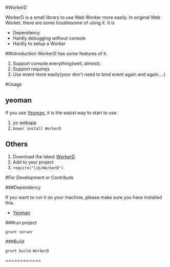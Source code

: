 #WorkerD

WorkerD is a small library to use Web Worker more easily. In original Web Worker,
there are some troublesome of using it. It is

* Dependency
* Hardly debugging without console
* Hardly to setup a Worker

##Introduction
WorkerD has some features of it.

1. Support console.everything(well, almost).
2. Support requirejs
3. Use event more easily(your don't need to bind event again and again....)

#Usage

## yeoman
If you use [Yeoman](http://yeoman.io/), it is the easist way to start to use.

1. yo webapp
2. ```bower install WorkerD```

## Others

1. Download the latest [WorkerD](https://raw.github.com/blackbing/WorkerD/master/release/WorkerD.js)
2. Add to your project
3. ```require("lib/WorkerD")```

#For Development or Contribute

###Dependency

If you want to run it on your machine, please make sure you have installed this.

* [Yeoman](http://yeoman.io/)


###run project

    grunt server


###Build

    grunt build-WorkerD
============

